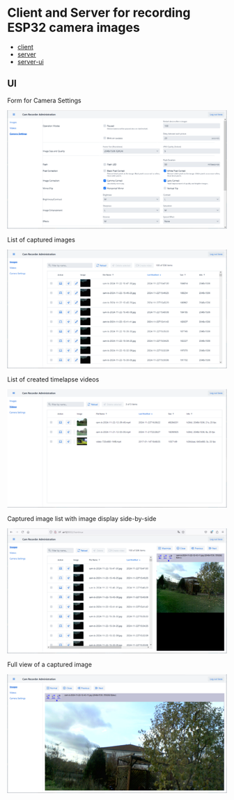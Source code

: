 # Client and Server for recording ESP32 camera images

- [client](client/README.md)
- [server](server/README.md)
- [server-ui](server-ui/README.md)

## UI

Form for Camera Settings

![camera-settings](docs/images/camera-settings.png)

List of captured images

![images](docs/images/images.png)

List of created timelapse videos

![videos](docs/images/videos.png)

Captured image list with image display side-by-side

![images-half-viewer](docs/images/images-half-viewer.png)

Full view of a captured image

![images-full-viewer](docs/images/images-full-viewer.png)
